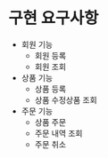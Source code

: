 # 구현 요구사항 

- 회원 기능
  - 회원 등록
  - 회원 조회
- 상품 기능
  - 상품 등록
  - 상품 수정상품 조회
- 주문 기능
  - 상품 주문
  - 주문 내역 조회
  - 주문 취소
